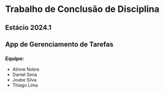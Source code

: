 # Trabalho de Conclusão de Disciplina

## Estácio 2024.1

## App de Gerenciamento de Tarefas

### Equipe:

- Alinne Nobre
- Daniel Sena
- Joabe Silva
- Thiago Lima
